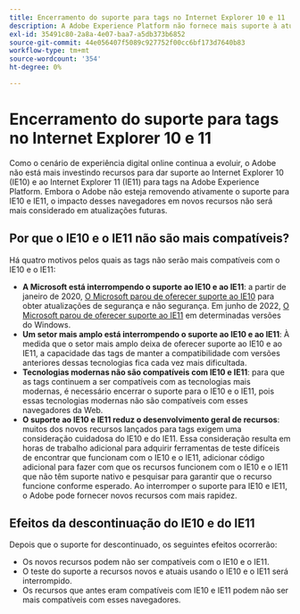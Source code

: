 ```yaml
---
title: Encerramento do suporte para tags no Internet Explorer 10 e 11
description: A Adobe Experience Platform não fornece mais suporte à atualização de tags no Internet Explorer 10 e 11.
exl-id: 35491c80-2a8a-4e07-baa7-a5db373b6852
source-git-commit: 44e056407f5089c927752f00cc6bf173d7640b83
workflow-type: tm+mt
source-wordcount: '354'
ht-degree: 0%

---
```


# Encerramento do suporte para tags no Internet Explorer 10 e 11

Como o cenário de experiência digital online continua a evoluir, o Adobe não está mais investindo recursos para dar suporte ao Internet Explorer 10 (IE10) e ao Internet Explorer 11 (IE11) para tags na Adobe Experience Platform. Embora o Adobe não esteja removendo ativamente o suporte para IE10 e IE11, o impacto desses navegadores em novos recursos não será mais considerado em atualizações futuras.

## Por que o IE10 e o IE11 não são mais compatíveis?

Há quatro motivos pelos quais as tags não serão mais compatíveis com o IE10 e o IE11:

* **A Microsoft está interrompendo o suporte ao IE10 e ao IE11**: a partir de janeiro de 2020, [O Microsoft parou de oferecer suporte ao IE10](https://docs.microsoft.com/en-us/lifecycle/announcements/internet-explorer-10-end-of-support) para obter atualizações de segurança e não segurança. Em junho de 2022, [O Microsoft parou de oferecer suporte ao IE11](https://docs.microsoft.com/en-us/lifecycle/announcements/internet-explorer-11-end-of-support) em determinadas versões do Windows.
* **Um setor mais amplo está interrompendo o suporte ao IE10 e ao IE11**: À medida que o setor mais amplo deixa de oferecer suporte ao IE10 e ao IE11, a capacidade das tags de manter a compatibilidade com versões anteriores dessas tecnologias fica cada vez mais dificultada.
* **Tecnologias modernas não são compatíveis com IE10 e IE11**: para que as tags continuem a ser compatíveis com as tecnologias mais modernas, é necessário encerrar o suporte para o IE10 e o IE11, pois essas tecnologias modernas não são compatíveis com esses navegadores da Web.
* **O suporte ao IE10 e IE11 reduz o desenvolvimento geral de recursos**: muitos dos novos recursos lançados para tags exigem uma consideração cuidadosa do IE10 e do IE11. Essa consideração resulta em horas de trabalho adicional para adquirir ferramentas de teste difíceis de encontrar que funcionam com o IE10 e o IE11, adicionar código adicional para fazer com que os recursos funcionem com o IE10 e o IE11 que não têm suporte nativo e pesquisar para garantir que o recurso funcione conforme esperado. Ao interromper o suporte para IE10 e IE11, o Adobe pode fornecer novos recursos com mais rapidez.

## Efeitos da descontinuação do IE10 e do IE11

Depois que o suporte for descontinuado, os seguintes efeitos ocorrerão:

* Os novos recursos podem não ser compatíveis com o IE10 e o IE11.
* O teste do suporte a recursos novos e atuais usando o IE10 e o IE11 será interrompido.
* Os recursos que antes eram compatíveis com IE10 e IE11 podem não ser mais compatíveis com esses navegadores.
